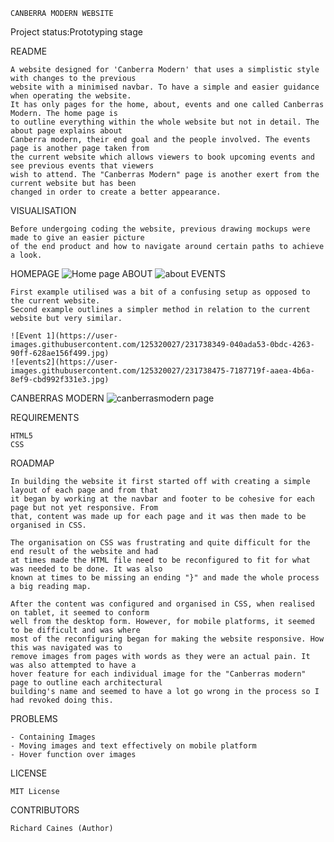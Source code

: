     CANBERRA MODERN WEBSITE
    
Project status:Prototyping stage

README

    A website designed for 'Canberra Modern' that uses a simplistic style with changes to the previous
    website with a minimised navbar. To have a simple and easier guidance when operating the website.
    It has only pages for the home, about, events and one called Canberras Modern. The home page is
    to outline everything within the whole website but not in detail. The about page explains about 
    Canberra modern, their end goal and the people involved. The events page is another page taken from
    the current website which allows viewers to book upcoming events and see previous events that viewers
    wish to attend. The "Canberras Modern" page is another exert from the current website but has been
    changed in order to create a better appearance.

VISUALISATION

    Before undergoing coding the website, previous drawing mockups were made to give an easier picture 
    of the end product and how to navigate around certain paths to achieve a look.
HOMEPAGE
    ![Home page](https://user-images.githubusercontent.com/125320027/231737800-2b194d2f-3f6a-4e6e-9d21-ce37541019b4.jpg)
ABOUT
    ![about](https://user-images.githubusercontent.com/125320027/231737943-86c57165-800c-4995-9d09-afbcbcc44e3c.jpg)
EVENTS

    First example utilised was a bit of a confusing setup as opposed to the current website.
    Second example outlines a simpler method in relation to the current website but very similar.
    
    ![Event 1](https://user-images.githubusercontent.com/125320027/231738349-040ada53-0bdc-4263-90ff-628ae156f499.jpg)    
    ![events2](https://user-images.githubusercontent.com/125320027/231738475-7187719f-aaea-4b6a-8ef9-cbd992f331e3.jpg)
    
CANBERRAS MODERN
    ![canberrasmodern page](https://user-images.githubusercontent.com/125320027/231738666-040b5839-90d4-456e-8afa-801cdbe0d3e3.jpg)

REQUIREMENTS

    HTML5
    CSS

ROADMAP

    In building the website it first started off with creating a simple layout of each page and from that
    it began by working at the navbar and footer to be cohesive for each page but not yet responsive. From
    that, content was made up for each page and it was then made to be organised in CSS.
    
    The organisation on CSS was frustrating and quite difficult for the end result of the website and had
    at times made the HTML file need to be reconfigured to fit for what was needed to be done. It was also
    known at times to be missing an ending "}" and made the whole process a big reading map.
    
    After the content was configured and organised in CSS, when realised on tablet, it seemed to conform 
    well from the desktop form. However, for mobile platforms, it seemed to be difficult and was where 
    most of the reconfiguring began for making the website responsive. How this was navigated was to
    remove images from pages with words as they were an actual pain. It was also attempted to have a 
    hover feature for each individual image for the "Canberras modern" page to outline each architectural
    building's name and seemed to have a lot go wrong in the process so I had revoked doing this.

PROBLEMS

    - Containing Images
    - Moving images and text effectively on mobile platform
    - Hover function over images
    
LICENSE

    MIT License

CONTRIBUTORS

    Richard Caines (Author)
